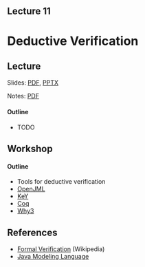 Lecture 11
---
# Deductive Verification

## Lecture

Slides: [PDF](slides_11.pdf), [PPTX](slides_11.pptx)

Notes: [PDF](nodes_11.pdf)

#### Outline

* TODO

## Workshop

#### Outline

* Tools for deductive verification
* [OpenJML](http://www.openjml.org/)
* [KeY](https://www.key-project.org/)
* [Coq](https://coq.inria.fr/)
* [Why3](https://why3.lri.fr/)

## References

* [Formal Verification](https://en.wikipedia.org/wiki/Formal_verification) (Wikipedia)
* [Java Modeling Language](https://en.wikipedia.org/wiki/Java_Modeling_Language)
